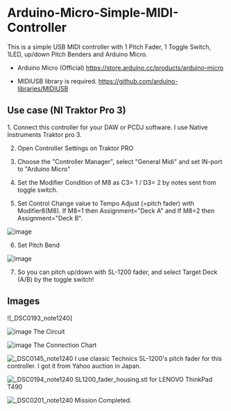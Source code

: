 # Arduino-Micro-Simple-MIDI-Controller

This is a simple USB MIDI controller with 1 Pitch Fader, 1 Toggle Switch, 1LED, up/down Pitch Benders and Arduino Micro.

- Arduino Micro (Official)
https://store.arduino.cc/products/arduino-micro

- MIDIUSB library is required.
https://github.com/arduino-libraries/MIDIUSB

<h2>Use case (NI Traktor Pro 3)</h2>
1. Connect this controller for your DAW or PCDJ software. I use Native Instruments Traktor pro 3.

2. Open Controller Settings on Traktor PRO

3. Choose the "Controller Manager", select "General Midi" and set IN-port to "Arduino Micro"

4. Set the Modifier Condition of M8 as C3= 1 / D3= 2 by notes sent from toggle switch.

5. Set Control Change value to Tempo Adjust (=pitch fader) with Modifier8(M8). If M8=1 then Assignment="Deck A" and If M8=2 then Assignment="Deck B".

![image](https://user-images.githubusercontent.com/90672633/133881995-55ecfdb2-9e8d-4911-8a8c-e6558d207940.png)

6. Set Pitch Bend

![image](https://user-images.githubusercontent.com/90672633/138655006-35663bbb-ec43-4d7f-83fb-3adea0996891.png)

7. So you can pitch up/down with SL-1200 fader, and select Target Deck (A/B) by the toggle switch!


<h2>Images</h2>
![_DSC0193_note1240]

![image](https://user-images.githubusercontent.com/90672633/135750254-18e1ad4d-cd32-4856-9b78-ff7fbbd5076c.png)
The Circuit

![image](https://user-images.githubusercontent.com/90672633/135750316-cababafb-a1ab-40b3-ba5e-fc20f714d0f0.png)
The Connection Chart

![_DSC0145_note1240](https://user-images.githubusercontent.com/90672633/133880514-f1708564-df05-4910-871c-7db03b5481d5.png)
I use classic Technics SL-1200's pitch fader for this controller. I got it from Yahoo auction in Japan.

![_DSC0194_note1240](https://user-images.githubusercontent.com/90672633/135750390-ed0f297f-213b-4c8c-bb6c-e03de960f1b2.png)
SL1200_fader_housing.stl for LENOVO ThinkPad T490

![_DSC0201_note1240](https://user-images.githubusercontent.com/90672633/135750456-e8f8f67a-c00a-45d7-94b0-23ea6fc4d448.png)
Mission Completed.
